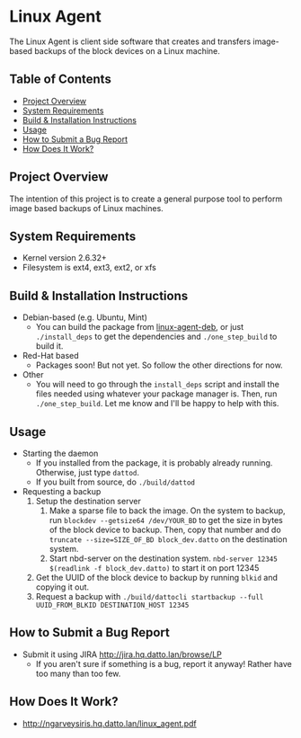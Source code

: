 # Linux Agent
The Linux Agent is client side software that creates and transfers image-based
backups of the block devices on a Linux machine. 

## Table of Contents
* [Project Overview](#project-overview)
* [System Requirements](#system-requirements)
* [Build & Installation Instructions](#abc123)
* [Usage](#usage)
* [How to Submit a Bug Report](#how-to-submit-a-bug-report)
* [How Does It Work?](#how-does-it-work)  

## Project Overview
The intention of this project is to create a general purpose tool to perform
image based backups of Linux machines.

## System Requirements
* Kernel version 2.6.32+
* Filesystem is ext4, ext3, ext2, or xfs

## Build & Installation Instructions
* Debian-based (e.g. Ubuntu, Mint)
    * You can build the package from [linux-agent-deb](http://github-server.hq.datto.lan/ngarvey/linux-agent-deb), or just `./install_deps` to get the dependencies and `./one_step_build` to build it.
* Red-Hat based
    * Packages soon! But not yet. So follow the other directions for now.
* Other
    * You will need to go through the `install_deps` script and install the files needed using whatever your package manager is. Then, run `./one_step_build`. Let me know and I'll be happy to help with this.

## Usage
* Starting the daemon
    * If you installed from the package, it is probably already running. Otherwise, just type `dattod`.
    * If you built from source, do `./build/dattod`
* Requesting a backup
    1. Setup the destination server
        1. Make a sparse file to back the image. On the system to backup, run `blockdev --getsize64 /dev/YOUR_BD` to get the size in bytes of the block device to backup. Then, copy that number and do `truncate --size=SIZE_OF_BD block_dev.datto` on the destination system.
        2. Start nbd-server on the destination system. `nbd-server 12345 $(readlink -f block_dev.datto)` to start it on port 12345
    2. Get the UUID of the block device to backup by running `blkid` and copying it out.
    3. Request a backup with `./build/dattocli startbackup --full UUID_FROM_BLKID DESTINATION_HOST 12345`
     
## How to Submit a Bug Report
* Submit it using JIRA http://jira.hq.datto.lan/browse/LP
    * If you aren't sure if something is a bug, report it anyway! Rather have too many than too few.

## How Does It Work?
* http://ngarveysiris.hq.datto.lan/linux_agent.pdf